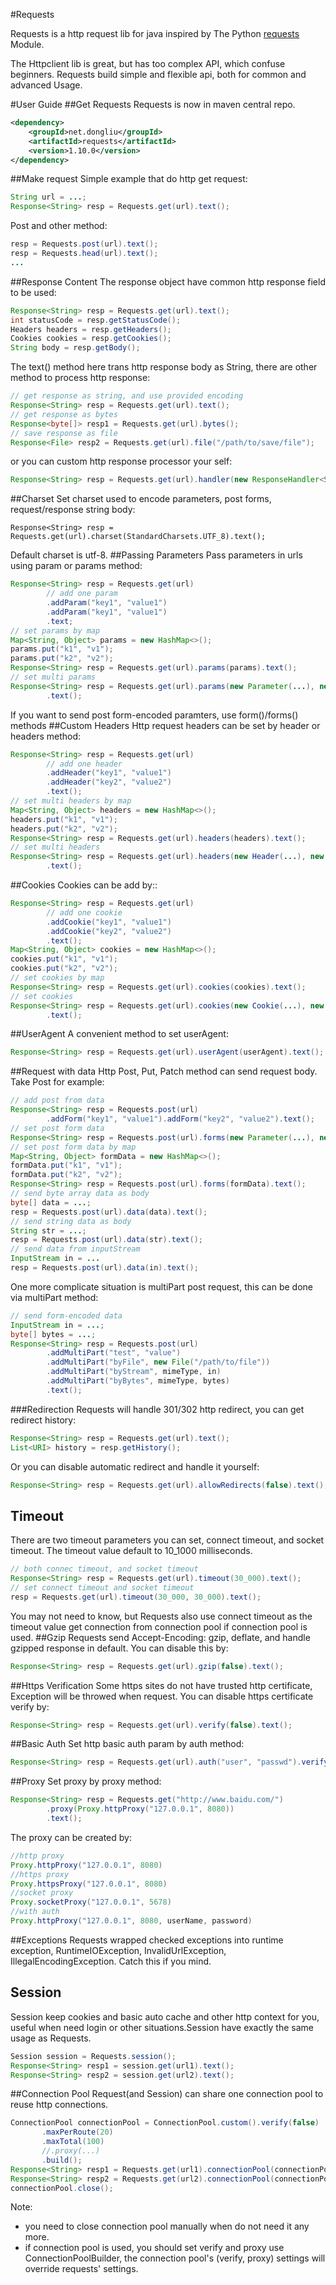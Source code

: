 #Requests

Requests is a http request lib for java inspired by The Python [requests](http://docs.python-requests.org/) Module.

The Httpclient lib is great, but has too complex API, which confuse beginners. Requests build simple and flexible api, both for common and advanced Usage.

#User Guide
##Get Requests
Requests is now in maven central repo.
```xml
<dependency>
    <groupId>net.dongliu</groupId>
    <artifactId>requests</artifactId>
    <version>1.10.0</version>
</dependency>
```
##Make request
Simple example that do http get request:
```java
String url = ...;
Response<String> resp = Requests.get(url).text();
```
Post and other method:
```java
resp = Requests.post(url).text();
resp = Requests.head(url).text();
...
```
##Response Content
The response object have common http response field to be used:
```java
Response<String> resp = Requests.get(url).text();
int statusCode = resp.getStatusCode();
Headers headers = resp.getHeaders();
Cookies cookies = resp.getCookies();
String body = resp.getBody();
```
The text() method here trans http response body as String, there are other method to process http response:
```java
// get response as string, and use provided encoding
Response<String> resp = Requests.get(url).text();
// get response as bytes
Response<byte[]> resp1 = Requests.get(url).bytes();
// save response as file 
Response<File> resp2 = Requests.get(url).file("/path/to/save/file");
```
or you can custom http response processor your self:
```java
Response<String> resp = Requests.get(url).handler(new ResponseHandler<String>() {...});
```
##Charset
Set charset used to encode parameters, post forms, request/response string body:
```
Response<String> resp = Requests.get(url).charset(StandardCharsets.UTF_8).text();
```
Default charset is utf-8.
##Passing Parameters
Pass parameters in urls using param or params method:
```java
Response<String> resp = Requests.get(url)
        // add one param
        .addParam("key1", "value1")
        .addParam("key1", "value1")
        .text;
// set params by map
Map<String, Object> params = new HashMap<>();
params.put("k1", "v1");
params.put("k2", "v2");
Response<String> resp = Requests.get(url).params(params).text();
// set multi params
Response<String> resp = Requests.get(url).params(new Parameter(...), new Parameter(...))
        .text();
```
If you want to send post form-encoded paramters, use form()/forms() methods
##Custom Headers
Http request headers can be set by header or headers method:
```java
Response<String> resp = Requests.get(url)
        // add one header
        .addHeader("key1", "value1")
        .addHeader("key2", "value2")
        .text();
// set multi headers by map
Map<String, Object> headers = new HashMap<>();
headers.put("k1", "v1");
headers.put("k2", "v2");
Response<String> resp = Requests.get(url).headers(headers).text();
// set multi headers
Response<String> resp = Requests.get(url).headers(new Header(...), new Header(...))
        .text();
```
##Cookies
Cookies can be add by::
```java
Response<String> resp = Requests.get(url)
        // add one cookie
        .addCookie("key1", "value1")
        .addCookie("key2", "value2")
        .text();
Map<String, Object> cookies = new HashMap<>();
cookies.put("k1", "v1");
cookies.put("k2", "v2");
// set cookies by map
Response<String> resp = Requests.get(url).cookies(cookies).text();
// set cookies
Response<String> resp = Requests.get(url).cookies(new Cookie(...), new Cookie(...))
        .text();
```
##UserAgent
A convenient method to set userAgent:
```java
Response<String> resp = Requests.get(url).userAgent(userAgent).text();
```
##Request with data
Http Post, Put, Patch method can send request body. Take Post for example:
```java
// add post from data
Response<String> resp = Requests.post(url)
        .addForm("key1", "value1").addForm("key2", "value2").text();
// set post form data
Response<String> resp = Requests.post(url).forms(new Parameter(...), new Parameter(...)).text();
// set post form data by map
Map<String, Object> formData = new HashMap<>();
formData.put("k1", "v1");
formData.put("k2", "v2");
Response<String> resp = Requests.post(url).forms(formData).text();
// send byte array data as body
byte[] data = ...;
resp = Requests.post(url).data(data).text();
// send string data as body
String str = ...;
resp = Requests.post(url).data(str).text();
// send data from inputStream
InputStream in = ...
resp = Requests.post(url).data(in).text();
```
One more complicate situation is multiPart post request, this can be done via multiPart method:
```java
// send form-encoded data
InputStream in = ...;
byte[] bytes = ...;
Response<String> resp = Requests.post(url)
        .addMultiPart("test", "value")
        .addMultiPart("byFile", new File("/path/to/file"))
        .addMultiPart("byStream", mimeType, in)
        .addMultiPart("byBytes", mimeType, bytes)
        .text();
```
###Redirection
Requests will handle 301/302 http redirect, you can get redirect history:
```java
Response<String> resp = Requests.get(url).text();
List<URI> history = resp.getHistory();
```
Or you can disable automatic redirect and handle it yourself:
```java
Response<String> resp = Requests.get(url).allowRedirects(false).text();
```
## Timeout
There are two timeout parameters you can set, connect timeout, and socket timeout. The timeout value default to 10_1000 milliseconds.
```java
// both connec timeout, and socket timeout
Response<String> resp = Requests.get(url).timeout(30_000).text();
// set connect timeout and socket timeout
resp = Requests.get(url).timeout(30_000, 30_000).text();
```
You may not need to know, but Requests also use connect timeout as the timeout value get connection from connection pool if connection pool is used.
##Gzip
Requests send Accept-Encoding: gzip, deflate, and handle gzipped response in default. You can disable this by:
```java
Response<String> resp = Requests.get(url).gzip(false).text();
```
##Https Verification
Some https sites do not have trusted http certificate, Exception will be throwed when request. You can disable https certificate verify by:
```java
Response<String> resp = Requests.get(url).verify(false).text();
```
##Basic Auth
Set http basic auth param by auth method:
```java
Response<String> resp = Requests.get(url).auth("user", "passwd").verify(false).text();
```
##Proxy
Set proxy by proxy method:
```java
Response<String> resp = Requests.get("http://www.baidu.com/")
        .proxy(Proxy.httpProxy("127.0.0.1", 8080))
        .text();
```
The proxy can be created by:
```java
//http proxy
Proxy.httpProxy("127.0.0.1", 8080)
//https proxy
Proxy.httpsProxy("127.0.0.1", 8080)
//socket proxy
Proxy.socketProxy("127.0.0.1", 5678)
//with auth
Proxy.httpProxy("127.0.0.1", 8080, userName, password)
```
##Exceptions
Requests wrapped checked exceptions into runtime exception, RuntimeIOException, InvalidUrlException, IllegalEncodingException. Catch this if you mind.
## Session
Session keep cookies and basic auto cache and other http context for you, useful when need login or other situations.Session have exactly the same usage as Requests.
```java
Session session = Requests.session();
Response<String> resp1 = session.get(url1).text();
Response<String> resp2 = session.get(url2).text();
```
##Connection Pool
Request(and Session) can share one connection pool to reuse http connections.
```java
ConnectionPool connectionPool = ConnectionPool.custom().verify(false)
       .maxPerRoute(20)
       .maxTotal(100)
       //.proxy(...)
       .build();
Response<String> resp1 = Requests.get(url1).connectionPool(connectionPool).text();
Response<String> resp2 = Requests.get(url2).connectionPool(connectionPool).text();
connectionPool.close();
```
Note:
* you need to close connection pool manually when do not need it any more.
* if connection pool is used, you should set verify and proxy use ConnectionPoolBuilder, the connection pool's (verify, proxy) settings will override requests' settings.
